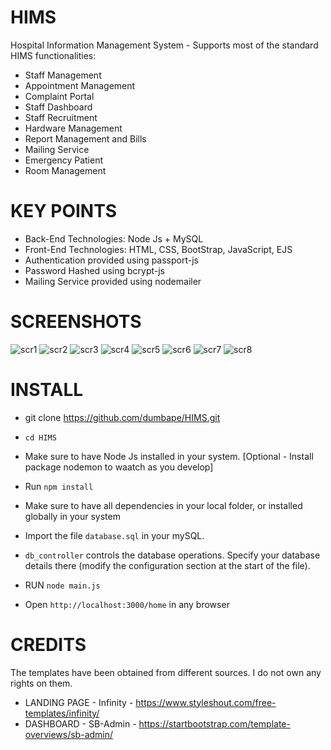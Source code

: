 # HIMS

Hospital Information Management System - Supports most of the standard HIMS functionalities:

* Staff Management
* Appointment Management
* Complaint Portal
* Staff Dashboard
* Staff Recruitment
* Hardware Management
* Report Management and Bills
* Mailing Service
* Emergency Patient
* Room Management

# KEY POINTS

* Back-End Technologies: Node Js + MySQL
* Front-End Technologies: HTML, CSS, BootStrap, JavaScript, EJS
* Authentication provided using passport-js
* Password Hashed using bcrypt-js
* Mailing Service provided using nodemailer

# SCREENSHOTS

![scr1](https://github.com/dumbape/HIMS/blob/master/home.png?raw=true)
![scr2](https://github.com/dumbape/HIMS/blob/master/complain.png?raw=true)
![scr3](https://github.com/dumbape/HIMS/blob/master/login.png?raw=true)
![scr4](https://github.com/dumbape/HIMS/blob/master/Dashboard.png?raw=true)
![scr5](https://github.com/dumbape/HIMS/blob/master/settings.png?raw=true)
![scr6](https://github.com/dumbape/HIMS/blob/master/Emergency.png?raw=true)
![scr7](https://github.com/dumbape/HIMS/blob/master/admit.png?raw=true)
![scr8](https://github.com/dumbape/HIMS/blob/master/report.png?raw=true)

# INSTALL

* git clone https://github.com/dumbape/HIMS.git

* `cd HIMS`

* Make sure to have Node Js installed in your system. [Optional - Install package nodemon to waatch as you develop]

* Run `npm install`

* Make sure to have all dependencies in your local folder, or installed globally in your system

* Import the file `database.sql` in your mySQL.

* `db_controller` controls the database operations. Specify your database details there (modify the configuration section at the start of the file).
  
* RUN `node main.js`

* Open `http://localhost:3000/home` in any browser

# CREDITS

The templates have been obtained from different sources. I do not own any rights on them.
* LANDING PAGE - Infinity - https://www.styleshout.com/free-templates/infinity/
* DASHBOARD - SB-Admin - https://startbootstrap.com/template-overviews/sb-admin/



